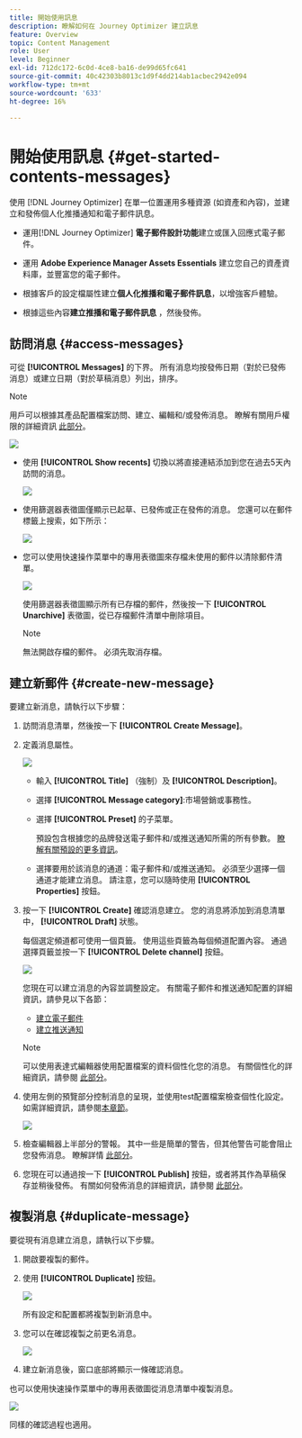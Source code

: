 ```yaml
---
title: 開始使用訊息
description: 瞭解如何在 Journey Optimizer 建立訊息
feature: Overview
topic: Content Management
role: User
level: Beginner
exl-id: 712dc172-6c0d-4ce8-ba16-de99d65fc641
source-git-commit: 40c42303b8013c1d9f4dd214ab1acbec2942e094
workflow-type: tm+mt
source-wordcount: '633'
ht-degree: 16%

---
```


# 開始使用訊息 {#get-started-contents-messages}

使用 [!DNL Journey Optimizer] 在單一位置運用多種資源 (如資產和內容)，並建立和發佈個人化推播通知和電子郵件訊息。

* 運用[!DNL Journey Optimizer] **電子郵件設計功能**&#x200B;建立或匯入回應式電子郵件。

* 運用 **Adobe Experience Manager Assets Essentials** 建立您自己的資產資料庫，並豐富您的電子郵件。

* 根據客戶的設定檔屬性建立&#x200B;**個人化推播和電子郵件訊息**，以增強客戶體驗。

* 根據這些內容&#x200B;**建立推播和電子郵件訊息** ，然後發佈。

## 訪問消息 {#access-messages}

可從 **[!UICONTROL Messages]** 的下界。 所有消息均按發佈日期（對於已發佈消息）或建立日期（對於草稿消息）列出，排序。

>[!NOTE]
>
>用戶可以根據其產品配置檔案訪問、建立、編輯和/或發佈消息。 瞭解有關用戶權限的詳細資訊 [此部分](../administration/permissions.md)。

![](assets/messages-list.png)

* 使用 **[!UICONTROL Show recents]** 切換以將直接連結添加到您在過去5天內訪問的消息。

   ![](assets/show-recent-messages.png)

* 使用篩選器表徵圖僅顯示已起草、已發佈或正在發佈的消息。 您還可以在郵件標籤上搜索，如下所示：

   ![](assets/filter-messages.png)

* 您可以使用快速操作菜單中的專用表徵圖來存檔未使用的郵件以清除郵件清單。

   ![](assets/archive-message.png)

   使用篩選器表徵圖顯示所有已存檔的郵件，然後按一下 **[!UICONTROL Unarchive]** 表徵圖，從已存檔郵件清單中刪除項目。

   >[!NOTE]
   >
   >無法開啟存檔的郵件。 必須先取消存檔。

## 建立新郵件 {#create-new-message}

要建立新消息，請執行以下步驟：

1. 訪問消息清單，然後按一下 **[!UICONTROL Create Message]**。

1. 定義消息屬性。

   ![](assets/create-message-properties.png)

   * 輸入 **[!UICONTROL Title]** （強制）及 **[!UICONTROL Description]**。

   * 選擇 **[!UICONTROL Message category]**:市場營銷或事務性。

   * 選擇 **[!UICONTROL Preset]** 的子菜單。

      預設包含根據您的品牌發送電子郵件和/或推送通知所需的所有參數。 [瞭解有關預設的更多資訊](../configuration/message-presets.md)。

   * 選擇要用於該消息的通道：電子郵件和/或推送通知。 必須至少選擇一個通道才能建立消息。
   請注意，您可以隨時使用 **[!UICONTROL Properties]** 按鈕。

1. 按一下 **[!UICONTROL Create]** 確認消息建立。 您的消息將添加到消息清單中， **[!UICONTROL Draft]** 狀態。

   每個選定頻道都可使用一個頁籤。 使用這些頁籤為每個頻道配置內容。 通過選擇頁籤並按一下 **[!UICONTROL Delete channel]** 按鈕。

   ![](assets/create-messages-content.png)

   您現在可以建立消息的內容並調整設定。 有關電子郵件和推送通知配置的詳細資訊，請參見以下各節：

   * [建立電子郵件](create-email.md)
   * [建立推送通知](create-push.md)

   >[!NOTE]
   >   
   >可以使用表達式編輯器使用配置檔案的資料個性化您的消息。 有關個性化的詳細資訊，請參閱 [此部分](../personalization/personalize.md)。

1. 使用左側的預覽部分控制消息的呈現，並使用test配置檔案檢查個性化設定。 如需詳細資訊，請參閱[本章節](../design/preview.md)。

   ![](assets/messages-simple-preview.png)

1. 檢查編輯器上半部分的警報。  其中一些是簡單的警告，但其他警告可能會阻止您發佈消息。 瞭解詳情 [此部分](alerts.md)。

1. 您現在可以通過按一下 **[!UICONTROL Publish]** 按鈕，或者將其作為草稿保存並稍後發佈。 有關如何發佈消息的詳細資訊，請參閱 [此部分](publish-manage-message.md)。

## 複製消息 {#duplicate-message}

要從現有消息建立消息，請執行以下步驟。

1. 開啟要複製的郵件。

1. 使用 **[!UICONTROL Duplicate]** 按鈕。

   ![](assets/message-duplicate.png)

   所有設定和配置都將複製到新消息中。

1. 您可以在確認複製之前更名消息。

   ![](assets/message-duplicate-confirm.png)

1. 建立新消息後，窗口底部將顯示一條確認消息。

也可以使用快速操作菜單中的專用表徵圖從消息清單中複製消息。

![](assets/message-duplicate-from-list.png)

同樣的確認過程也適用。

